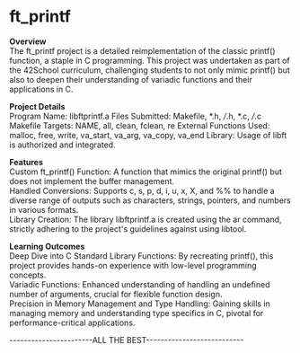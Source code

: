 # ft_printf
**Overview**
</br>
The ft_printf project is a detailed reimplementation of the classic printf() function, a staple in C programming. This project was undertaken as part of the 42School curriculum, challenging students to not only mimic printf() but also to deepen their understanding of variadic functions and their applications in C.

**Project Details**
</br>
Program Name: libftprintf.a
Files Submitted: Makefile, *.h, */*.h, *.c, */*.c
Makefile Targets: NAME, all, clean, fclean, re
External Functions Used: malloc, free, write, va_start, va_arg, va_copy, va_end
Library: Usage of libft is authorized and integrated.
</br>

**Features**
</br>
Custom ft_printf() Function: A function that mimics the original printf() but does not implement the buffer management.
</br>
Handled Conversions: Supports c, s, p, d, i, u, x, X, and %% to handle a diverse range of outputs such as characters, strings, pointers, and numbers in various formats.
</br>
Library Creation: The library libftprintf.a is created using the ar command, strictly adhering to the project's guidelines against using libtool.
</br>

**Learning Outcomes**
</br>
Deep Dive into C Standard Library Functions: By recreating printf(), this project provides hands-on experience with low-level programming concepts.
</br>
Variadic Functions: Enhanced understanding of handling an undefined number of arguments, crucial for flexible function design.
</br>
Precision in Memory Management and Type Handling: Gaining skills in managing memory and understanding type specifics in C, pivotal for performance-critical applications.

-----------------------ALL THE BEST---------------------------
